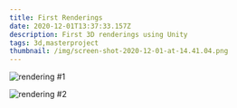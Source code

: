 ```yaml
---
title: First Renderings
date: 2020-12-01T13:37:33.157Z
description: First 3D renderings using Unity
tags: 3d,masterproject
thumbnail: /img/screen-shot-2020-12-01-at-14.41.04.png
---
```

![rendering #1](/img/screen-shot-2020-12-01-at-14.41.04.png "rendering #1")

![rendering #2](/img/screen-shot-2020-12-01-at-14.41.11.png "rendering #2")